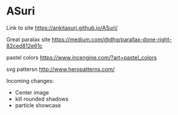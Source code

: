 # ASuri
Link to site
https://ankitasuri.github.io/ASuri/

Great paralax site
https://medium.com/@dhg/parallax-done-right-82ced812e61c

pastel colors
https://www.incengine.com/?art=pastel_colors

svg pattersn
http://www.heropatterns.com/

Incoming changes:
* Center image
* kill rounded shadows
* particle showcase
